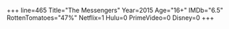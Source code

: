 +++
line=465
Title="The Messengers"
Year=2015
Age="16+"
IMDb="6.5"
RottenTomatoes="47%"
Netflix=1
Hulu=0
PrimeVideo=0
Disney=0
+++

